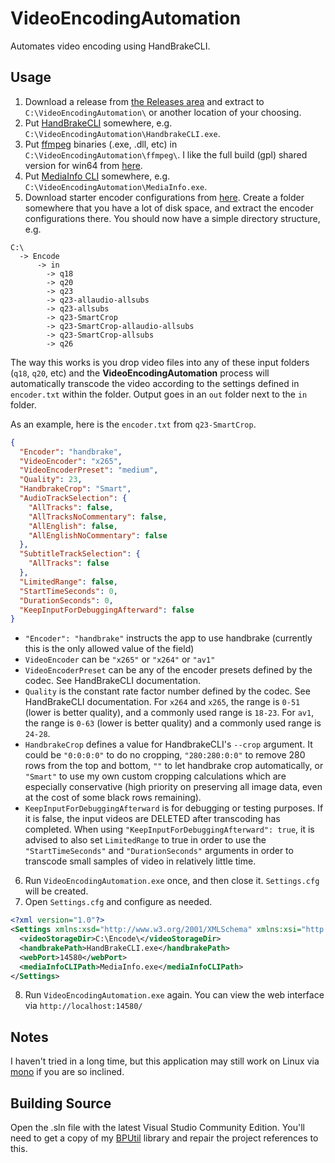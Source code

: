 # VideoEncodingAutomation
Automates video encoding using HandBrakeCLI.

## Usage

1. Download a release from [the Releases area](https://github.com/bp2008/VideoEncodingAutomation/releases) and extract to `C:\VideoEncodingAutomation\` or another location of your choosing.
2. Put [HandBrakeCLI](https://handbrake.fr/downloads2.php) somewhere, e.g. `C:\VideoEncodingAutomation\HandbrakeCLI.exe`.
3. Put [ffmpeg](https://ffmpeg.org/download.html) binaries (.exe, .dll, etc) in `C:\VideoEncodingAutomation\ffmpeg\`.  I like the full build (gpl) shared version for win64 from [here](https://github.com/BtbN/FFmpeg-Builds/releases).
4. Put [MediaInfo CLI](https://mediaarea.net/en/MediaInfo/Download/Windows) somewhere, e.g. `C:\VideoEncodingAutomation\MediaInfo.exe`.
5. Download starter encoder configurations from [here](https://github.com/bp2008/VideoEncodingAutomation/blob/main/Starter_Encode_Configuration.7z?raw=true). Create a folder somewhere that you have a lot of disk space, and extract the encoder configurations there.  You should now have a simple directory structure, e.g.
```
C:\
  -> Encode
      -> in
        -> q18
        -> q20
        -> q23
        -> q23-allaudio-allsubs
        -> q23-allsubs
        -> q23-SmartCrop
        -> q23-SmartCrop-allaudio-allsubs
        -> q23-SmartCrop-allsubs
        -> q26
```

The way this works is you drop video files into any of these input folders (`q18`, `q20`, etc) and the **VideoEncodingAutomation** process will automatically transcode the video according to the settings defined in `encoder.txt` within the folder.  Output goes in an `out` folder next to the `in` folder.

As an example, here is the `encoder.txt` from `q23-SmartCrop`.

```json
{
  "Encoder": "handbrake",
  "VideoEncoder": "x265",
  "VideoEncoderPreset": "medium",
  "Quality": 23,
  "HandbrakeCrop": "Smart",
  "AudioTrackSelection": {
    "AllTracks": false,
    "AllTracksNoCommentary": false,
    "AllEnglish": false,
    "AllEnglishNoCommentary": false
  },
  "SubtitleTrackSelection": {
    "AllTracks": false
  },
  "LimitedRange": false,
  "StartTimeSeconds": 0,
  "DurationSeconds": 0,
  "KeepInputForDebuggingAfterward": false
}
```

* `"Encoder": "handbrake"` instructs the app to use handbrake (currently this is the only allowed value of the field)
* `VideoEncoder` can be `"x265"` or `"x264"` or `"av1"`
* `VideoEncoderPreset` can be any of the encoder presets defined by the codec. See HandBrakeCLI documentation.
* `Quality` is the constant rate factor number defined by the codec. See HandBrakeCLI documentation.  For `x264` and `x265`, the range is `0-51` (lower is better quality), and a commonly used range is `18-23`.  For `av1`, the range is `0-63` (lower is better quality) and a commonly used range is `24-28`.
* `HandbrakeCrop` defines a value for HandbrakeCLI's `--crop` argument.  It could be `"0:0:0:0"` to do no cropping, `"280:280:0:0"` to remove 280 rows from the top and bottom, `""` to let handbrake crop automatically, or `"Smart"` to use my own custom cropping calculations which are especially conservative (high priority on preserving all image data, even at the cost of some black rows remaining).
* `KeepInputForDebuggingAfterward` is for debugging or testing purposes.  If it is false, the input videos are DELETED after transcoding has completed.  When using `"KeepInputForDebuggingAfterward": true`, it is advised to also set `LimitedRange` to true in order to use the `"StartTimeSeconds"` and `"DurationSeconds"` arguments in order to transcode small samples of video in relatively little time.

6. Run `VideoEncodingAutomation.exe` once, and then close it.  `Settings.cfg` will be created.
7. Open `Settings.cfg` and configure as needed.

```xml
<?xml version="1.0"?>
<Settings xmlns:xsd="http://www.w3.org/2001/XMLSchema" xmlns:xsi="http://www.w3.org/2001/XMLSchema-instance">
  <videoStorageDir>C:\Encode\</videoStorageDir>
  <handbrakePath>HandBrakeCLI.exe</handbrakePath>
  <webPort>14580</webPort>
  <mediaInfoCLIPath>MediaInfo.exe</mediaInfoCLIPath>
</Settings>
```

8. Run `VideoEncodingAutomation.exe` again.  You can view the web interface via `http://localhost:14580/`

## Notes

I haven't tried in a long time, but this application may still work on Linux via [mono](https://www.mono-project.com/docs/getting-started/install/linux/) if you are so inclined.

## Building Source

Open the .sln file with the latest Visual Studio Community Edition. You'll need to get a copy of my [BPUtil](https://github.com/bp2008/BPUtil) library and repair the project references to this.
